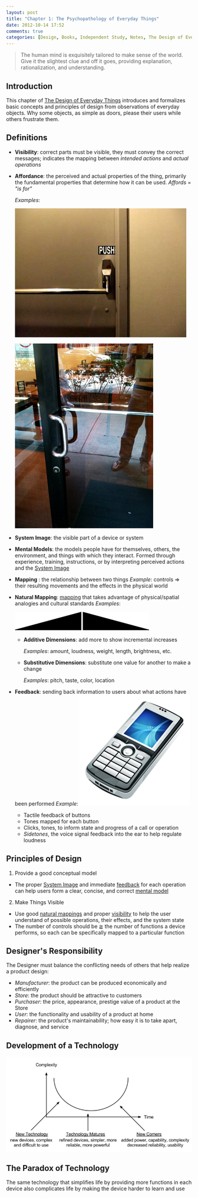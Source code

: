 ```yaml
---
layout: post
title: "Chapter 1: The Psychopathology of Everyday Things"
date: 2012-10-14 17:52
comments: true
categories: [Design, Books, Independent Study, Notes, The Design of Everyday Things]
---
```

> The human mind is exquisitely tailored to make sense of the world. Give it the slightest clue and off it goes, providing explanation, rationalization, and understanding.

<h2 id="introduction">Introduction</h2>

This chapter of [The Design of Everyday Things][poet] introduces and formalizes basic concepts and principles of design from observations of everyday objects. Why some objects, as simple as doors, please their users while others frustrate them.

<!-- more -->

<h2 id="definitions">Definitions</h2>

- **<span id="visibility">Visibility</span>**: correct parts must be visible, they must convey the correct messages; indicates the mapping between *intended actions* and *actual operations*

- **<span id="affordance">Affordance</span>**: the perceived and actual properties of the thing, primarily the fundamental properties that determine how it can be used. *Affords* = *"is for"*

    *Examples*:

    ![horizontal bar <em>affords</em> pushing (www.vanseodesign.com/web-design/minimize-errors-part-i)][push-bar]

    ![vertical bar <em>affords</em> pulling (www.flickr.com/photos/redsquirrel/4870919966/sizes/m/in/photostream)][pull-handle]

- **<span id="system-image">System Image</span>**: the visible part of a device or system

- **<span id="mental-model">Mental Models</span>**: the models people have for themselves, others, the environment, and things with which they interact. Formed through experience, training, instructions, or by interpreting perceived actions and the [System Image](#system-image)

- **<span id="mapping">Mapping</span>** : the relationship between two things
*Example*: controls ⇒ their resulting movements and the effects in the physical world

- **<span id="natural-mapping">Natural Mapping</span>**: [mapping](#mapping) that takes advantage of physical/spatial analogies and cultural standards
    *Examples*:

    ![Rising Level ⇒ More][rising-level]
    ![Diminishing Level ⇒ Less][diminishing-level]

    - **Additive Dimensions**: add more to show incremental increases

        *Examples*: amount, loudness, weight, length, brightness, etc.


    - **Substitutive Dimensions**: substitute one value for another to make a change

        *Examples*: pitch, taste, color, location

- **<span id="feedback">Feedback</span>**: sending back information to users about what actions have been performed
*Example*:
    ![Phones provide lots of feedback][phone]
    - Tactile feedback of buttons
    - Tones mapped for each button
    - Clicks, tones, to inform state and progress of a call or operation
    - *Sidetones*, the voice signal feedback into the ear to help regulate loudness

<h2 id="principles-of-design">Principles of Design</h2>

1. Provide a good conceptual model
  - The proper [System Image](#system-image) and immediate [feedback](#feedback) for each operation can help users form a clear, concise, and correct [mental model](#mental-model)
2. Make Things Visible
  - Use good [natural mappings](#natural-mapping) and proper [visibility](#visibility) to help the user understand of possible operations, their effects, and the system state
  - The number of controls should be ≧ the number of functions a device performs, so each can be specifically mapped to a particular function

<h2 id="designers-responsibility">Designer's Responsibility</h2>

The Designer must balance the conflicting needs of others that help realize a product design:

- *Manufacturer*: the product can be produced economically and efficiently
- *Store*: the product should be attractive to customers
- *Purchaser*: the price, appearance, prestige value of a product at the Store
- *User*: the functionality and usability of a product at home
- *Repairer*: the product's maintainability; how easy it is to take apart, diagnose, and service

<h2 id="development-of-a-technology">Development of a Technology</h2>

![Development of a Technology][development-of-a-technology]

<h2 id="the-paradox-of-technology">The Paradox of Technology</h2>

The same technology that simplifies life by providing more functions in each device also complicates life by making the device harder to learn and use

[poet]: http://www.amazon.com/Design-Everyday-Things-Donald-Norman/dp/0465067107 "The Design of Everyday Things"
[push-bar]: /images/2012-10-14-chapter-1/door-push-bar.jpeg "horizontal bar"
[pull-handle]: /images/2012-10-14-chapter-1/door-pull-handle.jpeg "vertical bar"
[phone]: /images/2012-10-14-chapter-1/phone.png "phone"
[rising-level]: /images/2012-10-14-chapter-1/rising-level.png "rising level"
[diminishing-level]: /images/2012-10-14-chapter-1/diminishing-level.png "diminishing level"
[development-of-a-technology]: /images/2012-10-14-chapter-1/development-of-a-technology.png "development of a technology"